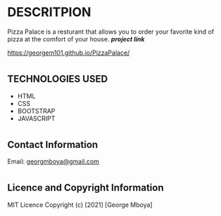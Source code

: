 # DESCRITPION

Pizza Palace is a resturant that allows you to order your favorite kind of pizza at the comfort of your house.
**_project link_**

https://georgem101.github.io/PizzaPalace/

#

## TECHNOLOGIES USED

- HTML
- CSS
- BOOTSTRAP
- JAVASCRIPT

#

## Contact Information

Email: georgmboya@gmail.com

#

## Licence and Copyright Information

MIT Licence Copyright (c) [2021] [George Mboya]​
